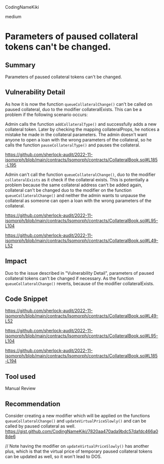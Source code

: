 CodingNameKiki

medium

# Parameters of paused collateral tokens can't be changed.

## Summary
Parameters of paused collateral tokens can't be changed.

## Vulnerability Detail
As how it is now the function `queueCollateralChange()` can't be called on paused collateral, duo to the modifier collateralExists.
This can be a problem if the following scenario occurs:

Admin calls the function `addCollateralType()` and successfully adds a new collateral token.  Later by checking the mapping collateralProps, he notices a mistake he made in the collateral parameters. The admin doesn't want anyone to open a loan with the wrong parameters of the collateral, so he calls the function `pauseCollateralType()` and pauses the collateral. 

https://github.com/sherlock-audit/2022-11-isomorph/blob/main/contracts/Isomorph/contracts/CollateralBook.sol#L185-L195

Admin can't call the function `queueCollateralChange()`, duo to the modifier `collateralExists` as it check if the collateral exists.
This is potentially a problem because the same collateral address can't be added again, collateral can't be changed duo to the modifier on the function `queueCollateralChange()` and neither the admin wants to unpause the collateral as someone can open a loan with the wrong parameters of the collateral.

https://github.com/sherlock-audit/2022-11-isomorph/blob/main/contracts/Isomorph/contracts/CollateralBook.sol#L95-L104

https://github.com/sherlock-audit/2022-11-isomorph/blob/main/contracts/Isomorph/contracts/CollateralBook.sol#L49-L52

## Impact
Duo to the issue described in "Vulnerability Detail", parameters of paused collateral tokens can't be changed if necessary.
As the function `queueCollateralChange()` reverts, because of the modifier collateralExists.

## Code Snippet

https://github.com/sherlock-audit/2022-11-isomorph/blob/main/contracts/Isomorph/contracts/CollateralBook.sol#L49-L52

https://github.com/sherlock-audit/2022-11-isomorph/blob/main/contracts/Isomorph/contracts/CollateralBook.sol#L95-L104

https://github.com/sherlock-audit/2022-11-isomorph/blob/main/contracts/Isomorph/contracts/CollateralBook.sol#L185-L194

## Tool used

Manual Review

## Recommendation
Consider creating a new modifier which will be applied on the functions `queueCollateralChange()` and `updateVirtualPriceSlowly()` and can be called by paused collateral as well. https://gist.github.com/CodingNameKiki/7820aa470ada9bdc57dafdc466a08de6

// Note having the modifier on `updateVirtualPriceSlowly()` has another plus, which is that the virtual price of temporary paused collateral tokens can be updated as well, so it won't lead to DOS.